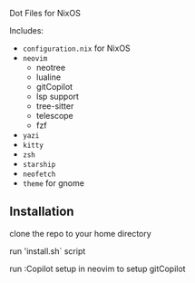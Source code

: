 Dot Files for NixOS

Includes:
- `configuration.nix` for NixOS 
- `neovim`
   - neotree
   - lualine
   - gitCopilot
   - lsp support
   - tree-sitter
   - telescope
   - fzf
- `yazi`
- `kitty`
- `zsh`
- `starship`
- `neofetch`
- `theme` for gnome

## Installation

clone the repo to your home directory

run 'install.sh` script

run :Copilot setup in neovim to setup gitCopilot
